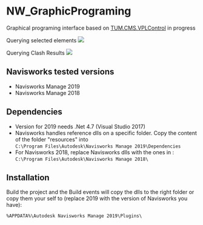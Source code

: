 # NW_GraphicPrograming

Graphical programing interface based on [TUM.CMS.VPLControl](https://github.com/tumcms/TUM.CMS.VPLControl) in progress

Querying selected elements
![](https://media.giphy.com/media/9JrzovA2JPoX95CBc8/giphy.gif)

Querying Clash Results
![](https://media.giphy.com/media/1fmx4BFwHO7Nez3PCm/giphy.gif)

## Navisworks tested versions

* Navisworks Manage 2019
* Navisworks Manage 2018

## Dependencies
* Version for 2019 needs .Net 4.7 (Visual Studio 2017)
* Navisworks handles reference dlls on a specific folder. Copy the content of the folder "resources" into  
``` C:\Program Files\Autodesk\Navisworks Manage 2019\Dependencies ```
* For Navisworks 2018, replace Navisworks dlls with the ones in :
``` C:\Program Files\Autodesk\Navisworks Manage 2018\ ```

## Installation
Build the project and the Build events will copy the dlls to the right folder or copy them your self to (replace 2019 with the version of Navisworks you have):

``` %APPDATA%\Autodesk Navisworks Manage 2019\Plugins\  ```

